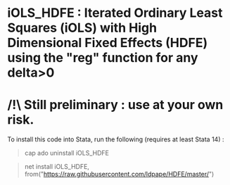 # iOLS_HDFE : Iterated Ordinary Least Squares (iOLS) with High Dimensional Fixed Effects (HDFE) using the "reg" function for any delta>0 

# /!\ Still preliminary : use at your own risk.
To install this code into Stata, run the following (requires at least Stata 14) : 

>cap ado uninstall iOLS_HDFE

>net install iOLS_HDFE, from("https://raw.githubusercontent.com/ldpape/HDFE/master/")

